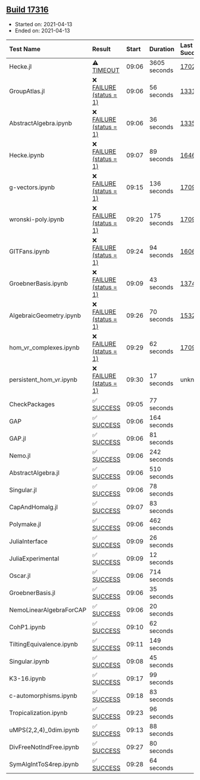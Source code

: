## [Build 17316](https://oscarci.mathematik.uni-kl.de/job/oscar/17316/)

* Started on: 2021-04-13
* Ended on: 2021-04-13

| Test Name    | Result | Start | Duration | Last Success | First Failure |
|:-------------|:-------|:------|:---------|:-------------|:--------------|
| Hecke.jl | ⚠ [TIMEOUT](https://oscarci.mathematik.uni-kl.de/job/oscar/17316/artifact/logs/build-17316/Hecke.jl.log) | 09:06 | 3605 seconds | [17022](https://oscarci.mathematik.uni-kl.de/job/oscar/17022/) | [17023](https://oscarci.mathematik.uni-kl.de/job/oscar/17023/) |
| GroupAtlas.jl | ❌ [FAILURE (status = 1)](https://oscarci.mathematik.uni-kl.de/job/oscar/17316/artifact/logs/build-17316/GroupAtlas.jl.log) | 09:06 | 56 seconds | [13311](https://oscarci.mathematik.uni-kl.de/job/oscar/13311/) | [13312](https://oscarci.mathematik.uni-kl.de/job/oscar/13312/) |
| AbstractAlgebra.ipynb | ❌ [FAILURE (status = 1)](https://oscarci.mathematik.uni-kl.de/job/oscar/17316/artifact/logs/build-17316/AbstractAlgebra.ipynb.log) | 09:06 | 36 seconds | [13355](https://oscarci.mathematik.uni-kl.de/job/oscar/13355/) | [13356](https://oscarci.mathematik.uni-kl.de/job/oscar/13356/) |
| Hecke.ipynb | ❌ [FAILURE (status = 1)](https://oscarci.mathematik.uni-kl.de/job/oscar/17316/artifact/logs/build-17316/Hecke.ipynb.log) | 09:07 | 89 seconds | [16463](https://oscarci.mathematik.uni-kl.de/job/oscar/16463/) | [16464](https://oscarci.mathematik.uni-kl.de/job/oscar/16464/) |
| g-vectors.ipynb | ❌ [FAILURE (status = 1)](https://oscarci.mathematik.uni-kl.de/job/oscar/17316/artifact/logs/build-17316/g-vectors.ipynb.log) | 09:15 | 136 seconds | [17099](https://oscarci.mathematik.uni-kl.de/job/oscar/17099/) | [17100](https://oscarci.mathematik.uni-kl.de/job/oscar/17100/) |
| wronski-poly.ipynb | ❌ [FAILURE (status = 1)](https://oscarci.mathematik.uni-kl.de/job/oscar/17316/artifact/logs/build-17316/wronski-poly.ipynb.log) | 09:20 | 175 seconds | [17098](https://oscarci.mathematik.uni-kl.de/job/oscar/17098/) | [17099](https://oscarci.mathematik.uni-kl.de/job/oscar/17099/) |
| GITFans.ipynb | ❌ [FAILURE (status = 1)](https://oscarci.mathematik.uni-kl.de/job/oscar/17316/artifact/logs/build-17316/GITFans.ipynb.log) | 09:24 | 94 seconds | [16068](https://oscarci.mathematik.uni-kl.de/job/oscar/16068/) | [16069](https://oscarci.mathematik.uni-kl.de/job/oscar/16069/) |
| GroebnerBasis.ipynb | ❌ [FAILURE (status = 1)](https://oscarci.mathematik.uni-kl.de/job/oscar/17316/artifact/logs/build-17316/GroebnerBasis.ipynb.log) | 09:09 | 43 seconds | [13748](https://oscarci.mathematik.uni-kl.de/job/oscar/13748/) | [13749](https://oscarci.mathematik.uni-kl.de/job/oscar/13749/) |
| AlgebraicGeometry.ipynb | ❌ [FAILURE (status = 1)](https://oscarci.mathematik.uni-kl.de/job/oscar/17316/artifact/logs/build-17316/AlgebraicGeometry.ipynb.log) | 09:26 | 70 seconds | [15322](https://oscarci.mathematik.uni-kl.de/job/oscar/15322/) | [15323](https://oscarci.mathematik.uni-kl.de/job/oscar/15323/) |
| hom_vr_complexes.ipynb | ❌ [FAILURE (status = 1)](https://oscarci.mathematik.uni-kl.de/job/oscar/17316/artifact/logs/build-17316/hom_vr_complexes.ipynb.log) | 09:29 | 62 seconds | [17099](https://oscarci.mathematik.uni-kl.de/job/oscar/17099/) | [17100](https://oscarci.mathematik.uni-kl.de/job/oscar/17100/) |
| persistent_hom_vr.ipynb | ❌ [FAILURE (status = 1)](https://oscarci.mathematik.uni-kl.de/job/oscar/17316/artifact/logs/build-17316/persistent_hom_vr.ipynb.log) | 09:30 | 17 seconds | unknown | unknown |
| CheckPackages | ✅ [SUCCESS](https://oscarci.mathematik.uni-kl.de/job/oscar/17316/artifact/logs/build-17316/CheckPackages.log) | 09:05 | 77 seconds |  |  |
| GAP | ✅ [SUCCESS](https://oscarci.mathematik.uni-kl.de/job/oscar/17316/artifact/logs/build-17316/GAP.log) | 09:06 | 164 seconds |  |  |
| GAP.jl | ✅ [SUCCESS](https://oscarci.mathematik.uni-kl.de/job/oscar/17316/artifact/logs/build-17316/GAP.jl.log) | 09:06 | 81 seconds |  |  |
| Nemo.jl | ✅ [SUCCESS](https://oscarci.mathematik.uni-kl.de/job/oscar/17316/artifact/logs/build-17316/Nemo.jl.log) | 09:06 | 242 seconds |  |  |
| AbstractAlgebra.jl | ✅ [SUCCESS](https://oscarci.mathematik.uni-kl.de/job/oscar/17316/artifact/logs/build-17316/AbstractAlgebra.jl.log) | 09:06 | 510 seconds |  |  |
| Singular.jl | ✅ [SUCCESS](https://oscarci.mathematik.uni-kl.de/job/oscar/17316/artifact/logs/build-17316/Singular.jl.log) | 09:06 | 78 seconds |  |  |
| CapAndHomalg.jl | ✅ [SUCCESS](https://oscarci.mathematik.uni-kl.de/job/oscar/17316/artifact/logs/build-17316/CapAndHomalg.jl.log) | 09:07 | 83 seconds |  |  |
| Polymake.jl | ✅ [SUCCESS](https://oscarci.mathematik.uni-kl.de/job/oscar/17316/artifact/logs/build-17316/Polymake.jl.log) | 09:06 | 462 seconds |  |  |
| JuliaInterface | ✅ [SUCCESS](https://oscarci.mathematik.uni-kl.de/job/oscar/17316/artifact/logs/build-17316/JuliaInterface.log) | 09:09 | 26 seconds |  |  |
| JuliaExperimental | ✅ [SUCCESS](https://oscarci.mathematik.uni-kl.de/job/oscar/17316/artifact/logs/build-17316/JuliaExperimental.log) | 09:09 | 12 seconds |  |  |
| Oscar.jl | ✅ [SUCCESS](https://oscarci.mathematik.uni-kl.de/job/oscar/17316/artifact/logs/build-17316/Oscar.jl.log) | 09:06 | 714 seconds |  |  |
| GroebnerBasis.jl | ✅ [SUCCESS](https://oscarci.mathematik.uni-kl.de/job/oscar/17316/artifact/logs/build-17316/GroebnerBasis.jl.log) | 09:06 | 35 seconds |  |  |
| NemoLinearAlgebraForCAP | ✅ [SUCCESS](https://oscarci.mathematik.uni-kl.de/job/oscar/17316/artifact/logs/build-17316/NemoLinearAlgebraForCAP.log) | 09:06 | 20 seconds |  |  |
| CohP1.ipynb | ✅ [SUCCESS](https://oscarci.mathematik.uni-kl.de/job/oscar/17316/artifact/logs/build-17316/CohP1.ipynb.log) | 09:10 | 62 seconds |  |  |
| TiltingEquivalence.ipynb | ✅ [SUCCESS](https://oscarci.mathematik.uni-kl.de/job/oscar/17316/artifact/logs/build-17316/TiltingEquivalence.ipynb.log) | 09:11 | 149 seconds |  |  |
| Singular.ipynb | ✅ [SUCCESS](https://oscarci.mathematik.uni-kl.de/job/oscar/17316/artifact/logs/build-17316/Singular.ipynb.log) | 09:08 | 45 seconds |  |  |
| K3-16.ipynb | ✅ [SUCCESS](https://oscarci.mathematik.uni-kl.de/job/oscar/17316/artifact/logs/build-17316/K3-16.ipynb.log) | 09:17 | 99 seconds |  |  |
| c-automorphisms.ipynb | ✅ [SUCCESS](https://oscarci.mathematik.uni-kl.de/job/oscar/17316/artifact/logs/build-17316/c-automorphisms.ipynb.log) | 09:18 | 83 seconds |  |  |
| Tropicalization.ipynb | ✅ [SUCCESS](https://oscarci.mathematik.uni-kl.de/job/oscar/17316/artifact/logs/build-17316/Tropicalization.ipynb.log) | 09:23 | 96 seconds |  |  |
| uMPS(2,2,4)_0dim.ipynb | ✅ [SUCCESS](https://oscarci.mathematik.uni-kl.de/job/oscar/17316/artifact/logs/build-17316/uMPS-2-2-4-_0dim.ipynb.log) | 09:13 | 88 seconds |  |  |
| DivFreeNotIndFree.ipynb | ✅ [SUCCESS](https://oscarci.mathematik.uni-kl.de/job/oscar/17316/artifact/logs/build-17316/DivFreeNotIndFree.ipynb.log) | 09:27 | 80 seconds |  |  |
| SymAlgIntToS4rep.ipynb | ✅ [SUCCESS](https://oscarci.mathematik.uni-kl.de/job/oscar/17316/artifact/logs/build-17316/SymAlgIntToS4rep.ipynb.log) | 09:28 | 64 seconds |  |  |

